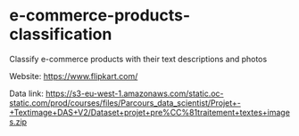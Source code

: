 # e-commerce-products-classification

Classify e-commerce products with their text descriptions and photos

Website: https://www.flipkart.com/

Data link: https://s3-eu-west-1.amazonaws.com/static.oc-static.com/prod/courses/files/Parcours_data_scientist/Projet+-+Textimage+DAS+V2/Dataset+projet+pre%CC%81traitement+textes+images.zip
